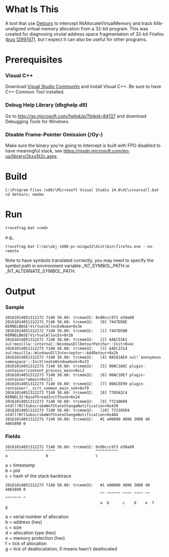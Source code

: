 # What Is This
A tool that use [Detours](https://www.microsoft.com/en-us/research/project/detours/) to intercept NtAllocateVirtualMemory and track 64k-unaligned virtual memory allocation from a 32-bit program. This was created for diagnosing virutal address space fragmentation of 32-bit Firefox ([bug 1299747](https://bugzilla.mozilla.org/show_bug.cgi?id=1299747)), but I expect it can also be useful for other programs.
# Prerequisites
### Visual C++
Download [Visual Studio Community](https://www.visualstudio.com/downloads/#d-community) and install Visual C++. Be sure to have C++ Common Tool installed.
### Debug Help Library (dbghelp.dll)
Go to http://go.microsoft.com/fwlink/p/?linkid=84137 and download Debugging Tools for Windows.
### Disable Frame-Pointer Omission (/Oy-)
Make sure the binary you're going to intercept is built with FPO disabled to have meaningful stack, see https://msdn.microsoft.com/en-us/library/2kxx5t2c.aspx.

# Build
```
C:\Program Files (x86)\Microsoft Visual Studio 14.0\VC\vcvarsall.bat
cd detours; nmake
```

# Run
```
tracefrag.bat <cmd>
```
e.g.,
```
tracefrag.bat C:\mc\obj-i686-pc-mingw32\dist\bin\firefox.exe --no-remote
```
Note to have symbols translated correctly, you may need to specify the symbol path in environment variable _NT_SYMBOL_PATH or _NT_ALTERNATE_SYMBOL_PATH.

# Output
### Sample
```
20161014051312272 7140 50.60: trcmem32: 0x90ccc973 e50a60
20161014051312272 7140 50.60: trcmem32:   [0] 7447D5DE KERNELBASE!VirtualAllocExNuma+0x3e
20161014051312272 7140 50.60: trcmem32:   [1] 7447D58B KERNELBASE!VirtualAllocEx+0x1b
20161014051312272 7140 50.60: trcmem32:   [2] 6AEC5361 xul!mozilla::internal::WindowsDllDetourPatcher::Init+0x4c
20161014051312273 7140 50.60: trcmem32:   [3] 6AEC2314 xul!mozilla::WindowsDllInterceptor::AddDetour+0x2b
20161014051312273 7140 50.60: trcmem32:   [4] 6B181AE8 xul!`anonymous namespace'::InitCreateWindowHook+0x33
20161014051312273 7140 50.60: trcmem32:   [5] 00AC168C plugin-container!content_process_main+0xc2
20161014051312273 7140 50.60: trcmem32:   [6] 00AC18E7 plugin-container!wmain+0x121
20161014051312273 7140 50.60: trcmem32:   [7] 00ACEE99 plugin-container!__scrt_common_main_seh+0xf9
20161014051312273 7140 50.60: trcmem32:   [8] 770562C4 KERNEL32!BaseThreadInitThunk+0x24
20161014051312273 7140 50.60: trcmem32:   [9] 77210609 ntdll!RtlSubscribeWnfStateChangeNotification+0x439
20161014051312273 7140 50.60: trcmem32:   [10] 772105D4 ntdll!RtlSubscribeWnfStateChangeNotification+0x404
20161014051312273 7140 50.60: trcmem32:   #1 e00000 4096 3000 40 4865890 0
```
### Fields
```
20161014051312272 7140 50.60: trcmem32: 0x90ccc973 e50a60
^^^^^^^^^^^^^^^^^ ^^^^                  ^^^^^^^^^^
a                 b                     c
```
a = timestamp  
b = pid  
c = hash of the stack backtrace


```
20161014051312273 7140 50.60: trcmem32:   #1 e00000 4096 3000 40 4865890 0
                                          ^^ ^^^^^^ ^^^^ ^^^^ ^^ ^^^^^^^ ^
                                          a  b      c    d    e  f       g
```
a = serial number of allocation  
b = address (hex)  
c = size  
d = allocation type (hex)  
e = memory protection (hex)  
f = tick of allocation  
g = tick of deallocatation, 0 means hasn't deallocated
